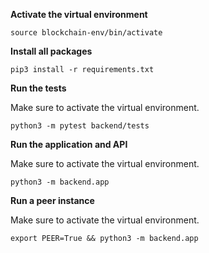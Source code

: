 **Activate the virtual environment**

```
source blockchain-env/bin/activate
```

**Install all packages**

```
pip3 install -r requirements.txt
```

**Run the tests**

Make sure to activate the virtual environment.

```
python3 -m pytest backend/tests
```

**Run the application and API**

Make sure to activate the virtual environment.

```
python3 -m backend.app
```

**Run a peer instance**

Make sure to activate the virtual environment.

```
export PEER=True && python3 -m backend.app
```
